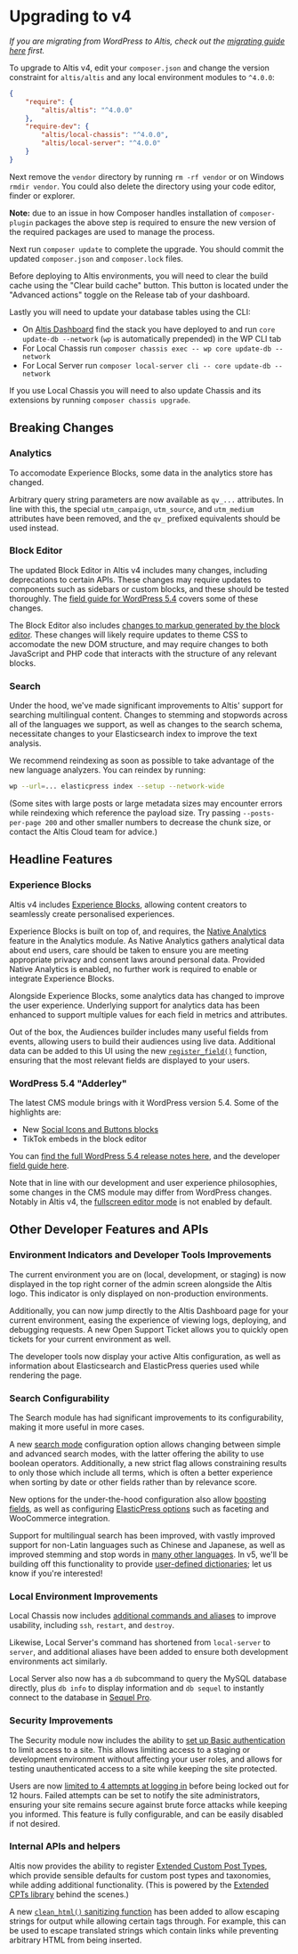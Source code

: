 # Upgrading to v4

_If you are migrating from WordPress to Altis, check out the [migrating guide here](../migrating-from-wordpress.md) first._

To upgrade to Altis v4, edit your `composer.json` and change the version constraint for `altis/altis` and any local environment modules to `^4.0.0`:

```json
{
	"require": {
		"altis/altis": "^4.0.0"
	},
	"require-dev": {
		"altis/local-chassis": "^4.0.0",
		"altis/local-server": "^4.0.0"
	}
}
```

Next remove the `vendor` directory by running `rm -rf vendor` or on Windows `rmdir vendor`. You could also delete the directory using your code editor, finder or explorer.

**Note:** due to an issue in how Composer handles installation of `composer-plugin` packages the above step is required to ensure the new version of the required packages are used to manage the process.

Next run `composer update` to complete the upgrade. You should commit the updated `composer.json` and `composer.lock` files.

Before deploying to Altis environments, you will need to clear the build cache using the "Clear build cache" button. This button is located under the "Advanced actions" toggle on the Release tab of your dashboard. 

Lastly you will need to update your database tables using the CLI:

- On [Altis Dashboard](https://dashboard.altis-dxp.com/) find the stack you have deployed to and run `core update-db --network` (`wp` is automatically prepended) in the WP CLI tab
- For Local Chassis run `composer chassis exec -- wp core update-db --network`
- For Local Server run `composer local-server cli -- core update-db --network`

If you use Local Chassis you will need to also update Chassis and its extensions by running `composer chassis upgrade`.


## Breaking Changes

### Analytics

To accomodate Experience Blocks, some data in the analytics store has changed.

Arbitrary query string parameters are now available as `qv_...` attributes. In line with this, the special `utm_campaign`, `utm_source`, and `utm_medium` attributes have been removed, and the `qv_` prefixed equivalents should be used instead.


### Block Editor

The updated Block Editor in Altis v4 includes many changes, including deprecations to certain APIs. These changes may require updates to components such as sidebars or custom blocks, and these should be tested thoroughly. The [field guide for WordPress 5.4](https://make.wordpress.org/core/2020/03/03/wordpress-5-4-field-guide/) covers some of these changes.

The Block Editor also includes [changes to markup generated by the block editor](https://make.wordpress.org/core/2020/03/02/markup-and-style-related-changes/). These changes will likely require updates to theme CSS to accomodate the new DOM structure, and may require changes to both JavaScript and PHP code that interacts with the structure of any relevant blocks.


### Search

Under the hood, we've made significant improvements to Altis' support for searching multilingual content. Changes to stemming and stopwords across all of the languages we support, as well as changes to the search schema, necessitate changes to your Elasticsearch index to improve the text analysis.

We recommend reindexing as soon as possible to take advantage of the new language analyzers. You can reindex by running:

```sh
wp --url=... elasticpress index --setup --network-wide
```

(Some sites with large posts or large metadata sizes may encounter errors while reindexing which reference the payload size. Try passing `--posts-per-page 200` and other smaller numbers to decrease the chunk size, or contact the Altis Cloud team for advice.)


## Headline Features

### Experience Blocks

Altis v4 includes [Experience Blocks](https://www.altis-dxp.com/experience-blocks/), allowing content creators to seamlessly create personalised experiences.

Experience Blocks is built on top of, and requires, the [Native Analytics](docs://analytics/native/) feature in the Analytics module. As Native Analytics gathers analytical data about end users, care should be taken to ensure you are meeting appropriate privacy and consent laws around personal data. Provided Native Analytics is enabled, no further work is required to enable or integrate Experience Blocks.

Alongside Experience Blocks, some analytics data has changed to improve the user experience. Underlying support for analytics data has been enhanced to support multiple values for each field in metrics and attributes.

Out of the box, the Audiences builder includes many useful fields from events, allowing users to build their audiences using live data. Additional data can be added to this UI using the new [`register_field()`](docs/native/server-side-api.md#audience-functions) function, ensuring that the most relevant fields are displayed to your users.


### WordPress 5.4 "Adderley"

The latest CMS module brings with it WordPress version 5.4. Some of the highlights are:

- New [Social Icons and Buttons blocks](https://make.wordpress.org/core/2020/02/27/new-or-updated-blocks-in-wordpress-5-4/)
- TikTok embeds in the block editor

You can [find the full WordPress 5.4 release notes here](https://wordpress.org/news/2020/03/adderley/), and the developer [field guide here](https://make.wordpress.org/core/2020/03/03/wordpress-5-4-field-guide/).

Note that in line with our development and user experience philosophies, some changes in the CMS module may differ from WordPress changes. Notably in Altis v4, the [fullscreen editor mode](https://make.wordpress.org/core/2020/03/03/fullscreen-mode-enabled-by-default-in-the-editor/) is not enabled by default.


## Other Developer Features and APIs

### Environment Indicators and Developer Tools Improvements

The current environment you are on (local, development, or staging) is now displayed in the top right corner of the admin screen alongside the Altis logo. This indicator is only displayed on non-production environments.

Additionally, you can now jump directly to the Altis Dashboard page for your current environment, easing the experience of viewing logs, deploying, and debugging requests. A new Open Support Ticket allows you to quickly open tickets for your current environment as well.

The developer tools now display your active Altis configuration, as well as information about Elasticsearch and ElasticPress queries used while rendering the page.

### Search Configurability

The Search module has had significant improvements to its configurability, making it more useful in more cases.

A new [search mode](docs://search/search-configuration.md) configuration option allows changing between simple and advanced search modes, with the latter offering the ability to use boolean operators. Additionally, a new strict flag allows constraining results to only those which include all terms, which is often a better experience when sorting by date or other fields rather than by relevance score.

New options for the under-the-hood configuration also allow [boosting fields](docs://search/search-configuration.md#field-boosting), as well as configuring [ElasticPress options](docs://search/#additional-configuration-options) such as faceting and WooCommerce integration.

Support for multilingual search has been improved, with vastly improved support for non-Latin languages such as Chinese and Japanese, as well as improved stemming and stop words in [many other languages](docs://search/language-support.md). In v5, we'll be building off this functionality to provide [user-defined dictionaries](https://github.com/humanmade/altis-enhanced-search/pull/76); let us know if you're interested!

### Local Environment Improvements

Local Chassis now includes [additional commands and aliases](docs://local-chassis/) to improve usability, including `ssh`, `restart`, and `destroy`.

Likewise, Local Server's command has shortened from `local-server` to `server`, and additional aliases have been added to ensure both development environments act similarly.

Local Server also now has a `db` subcommand to query the MySQL database directly, plus `db info` to display information and `db sequel` to instantly connect to the database in [Sequel Pro](https://sequelpro.com/).

### Security Improvements

The Security module now includes the ability to [set up Basic authentication](docs://security/php-basic-auth.md) to limit access to a site. This allows limiting access to a staging or development environment without affecting your user roles, and allows for testing unauthenticated access to a site while keeping the site protected.

Users are now [limited to 4 attempts at logging in](docs://security/limit-login-attempts.md) before being locked out for 12 hours. Failed attempts can be set to notify the site administrators, ensuring your site remains secure against brute force attacks while keeping you informed. This feature is fully configurable, and can be easily disabled if not desired.

### Internal APIs and helpers

Altis now provides the ability to register [Extended Custom Post Types](docs://cms/extended-cpts.md), which provide sensible defaults for custom post types and taxonomies, while adding additional functionality. (This is powered by the [Extended CPTs library](https://github.com/johnbillion/extended-cpts) behind the scenes.)

A new [`clean_html()` sanitizing function](docs://cms/helper-functions.md) has been added to allow escaping strings for output while allowing certain tags through. For example, this can be used to escape translated strings which contain links while preventing arbitrary HTML from being inserted.

